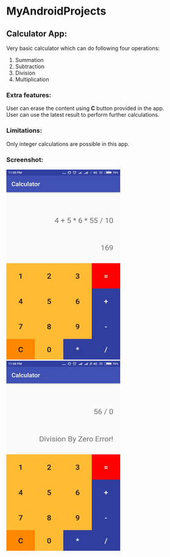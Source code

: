 # MyAndroidProjects

## Calculator App:
Very basic calculator which can do following four operations:
<ol>
  <li>Summation</li>
  <li>Subtraction</li>
  <li>Division</li>
  <li>Multiplication</li>
</ol>

<h3> Extra features: </h3>
User can erase the content using <b>C</b> button provided in the app.<br>
User can use the latest result to perform further calculations.

<h3> Limitations: </h3>
Only integer calculations are possible in this app.

<h3> Screenshot: </h3>
<img src = "screenshots/calculator.jpeg" width="300px" height="500px">
<img src = "screenshots/calculator2.jpeg" width="300px" height="500px">
